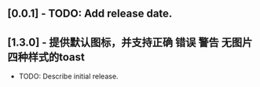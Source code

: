 ## [0.0.1] - TODO: Add release date.
## [1.3.0] - 提供默认图标，并支持正确 错误 警告 无图片 四种样式的toast

* TODO: Describe initial release.
